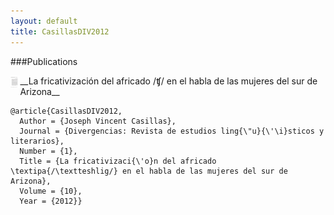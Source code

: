 ```yaml
---
layout: default
title: CasillasDIV2012
---
```


###Publications


<div style="float: left">
<img height="20" src="/assets/images/CasillasDIV2012.png"/>
</div>
__La fricativización del africado /ʧ/ en el habla de las mujeres del sur de Arizona__

    @article{CasillasDIV2012,
      Author = {Joseph Vincent Casillas},
      Journal = {Divergencias: Revista de estudios ling{\"u}{\'\i}sticos y literarios},
      Number = {1},
      Title = {La fricativizaci{\'o}n del africado \textipa{/\textteshlig/} en el habla de las mujeres del sur de Arizona},
      Volume = {10},
      Year = {2012}}